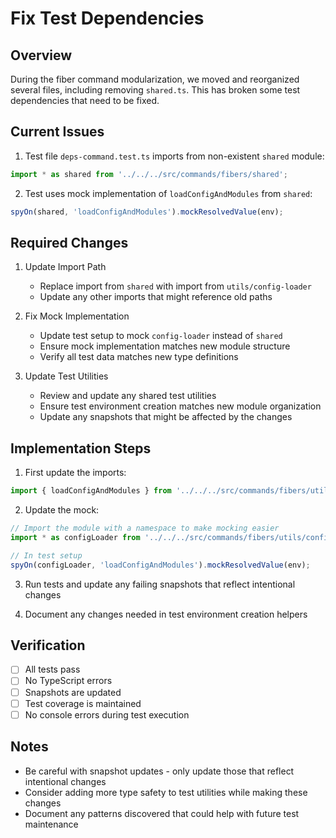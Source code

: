 # Fix Test Dependencies

## Overview

During the fiber command modularization, we moved and reorganized several files, including removing `shared.ts`. This has broken some test dependencies that need to be fixed.

## Current Issues

1. Test file `deps-command.test.ts` imports from non-existent `shared` module:
```typescript
import * as shared from '../../../src/commands/fibers/shared';
```

2. Test uses mock implementation of `loadConfigAndModules` from `shared`:
```typescript
spyOn(shared, 'loadConfigAndModules').mockResolvedValue(env);
```

## Required Changes

1. Update Import Path
   - Replace import from `shared` with import from `utils/config-loader`
   - Update any other imports that might reference old paths

2. Fix Mock Implementation
   - Update test setup to mock `config-loader` instead of `shared`
   - Ensure mock implementation matches new module structure
   - Verify all test data matches new type definitions

3. Update Test Utilities
   - Review and update any shared test utilities
   - Ensure test environment creation matches new module organization
   - Update any snapshots that might be affected by the changes

## Implementation Steps

1. First update the imports:
```typescript
import { loadConfigAndModules } from '../../../src/commands/fibers/utils/config-loader';
```

2. Update the mock:
```typescript
// Import the module with a namespace to make mocking easier
import * as configLoader from '../../../src/commands/fibers/utils/config-loader';

// In test setup
spyOn(configLoader, 'loadConfigAndModules').mockResolvedValue(env);
```

3. Run tests and update any failing snapshots that reflect intentional changes

4. Document any changes needed in test environment creation helpers

## Verification

- [ ] All tests pass
- [ ] No TypeScript errors
- [ ] Snapshots are updated
- [ ] Test coverage is maintained
- [ ] No console errors during test execution

## Notes

- Be careful with snapshot updates - only update those that reflect intentional changes
- Consider adding more type safety to test utilities while making these changes
- Document any patterns discovered that could help with future test maintenance 
